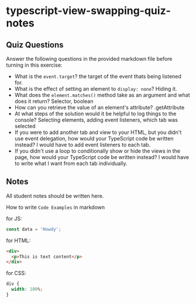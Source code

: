# typescript-view-swapping-quiz-notes

## Quiz Questions

Answer the following questions in the provided markdown file before turning in this exercise:

- What is the `event.target`?
  the target of the event thats being listened for.
- What is the effect of setting an element to `display: none`?
  Hiding it.
- What does the `element.matches()` method take as an argument and what does it return?
  Selector, boolean
- How can you retrieve the value of an element's attribute?
  .getAttribute
- At what steps of the solution would it be helpful to log things to the console?
  Selecting elements, adding event listeners, which tab was selected
- If you were to add another tab and view to your HTML, but you didn't use event delegation, how would your TypeScript code be written instead?
  I would have to add event listeners to each tab.
- If you didn't use a loop to conditionally show or hide the views in the page, how would your TypeScript code be written instead?
  I would have to write what I want from each tab individually.

## Notes

All student notes should be written here.

How to write `Code Examples` in markdown

for JS:

```javascript
const data = 'Howdy';
```

for HTML:

```html
<div>
  <p>This is text content</p>
</div>
```

for CSS:

```css
div {
  width: 100%;
}
```
